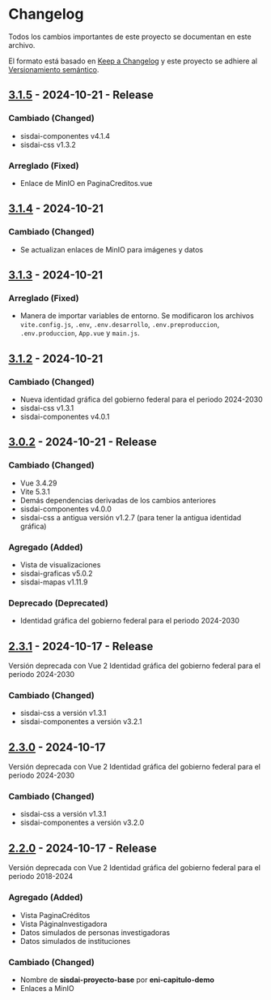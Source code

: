 # Changelog

Todos los cambios importantes de este proyecto se documentan en este archivo.

El formato está basado en [Keep a Changelog](https://keepachangelog.com/en/1.1.0)
y este proyecto se adhiere al [Versionamiento semántico](https://semver.org/spec/v2.0.0.html).

## [3.1.5] - 2024-10-21 - Release
### Cambiado (Changed)

- sisdai-componentes v4.1.4
- sisdai-css v1.3.2

### Arreglado (Fixed)

- Enlace de MinIO en PaginaCreditos.vue

## [3.1.4] - 2024-10-21

### Cambiado (Changed)

- Se actualizan enlaces de MinIO para imágenes y datos

## [3.1.3] - 2024-10-21

### Arreglado (Fixed)

- Manera de importar variables de entorno. Se modificaron los archivos `vite.config.js`, `.env`, `.env.desarrollo`, `.env.preproduccion`, `.env.produccion`, `App.vue` y `main.js`.

## [3.1.2] - 2024-10-21

### Cambiado (Changed)

- Nueva identidad gráfica del gobierno federal para el periodo 2024-2030
- sisdai-css v1.3.1
- sisdai-componentes v4.0.1

## [3.0.2] - 2024-10-21 - Release

### Cambiado (Changed)

- Vue 3.4.29
- Vite 5.3.1
- Demás dependencias derivadas de los cambios anteriores
- sisdai-componentes v4.0.0
- sisdai-css a antigua versión v1.2.7 (para tener la antigua identidad gráfica)

### Agregado (Added)

- Vista de visualizaciones
- sisdai-graficas v5.0.2
- sisdai-mapas v1.11.9

### Deprecado (Deprecated)

- Identidad gráfica del gobierno federal para el periodo 2024-2030

## [2.3.1] - 2024-10-17 - Release

Versión deprecada con Vue 2
Identidad gráfica del gobierno federal para el periodo 2024-2030

### Cambiado (Changed)

- sisdai-css a versión v1.3.1
- sisdai-componentes a versión v3.2.1

## [2.3.0] - 2024-10-17

Versión deprecada con Vue 2
Identidad gráfica del gobierno federal para el periodo 2024-2030

### Cambiado (Changed)

- sisdai-css a versión v1.3.1
- sisdai-componentes a versión v3.2.0

## [2.2.0] - 2024-10-17 - Release

Versión deprecada con Vue 2
Identidad gráfica del gobierno federal para el periodo 2018-2024

### Agregado (Added)

- Vista PaginaCréditos
- Vista PáginaInvestigadora
- Datos simulados de personas investigadoras
- Datos simulados de instituciones

### Cambiado (Changed)

- Nombre de **sisdai-proyecto-base** por **eni-capitulo-demo**
- Enlaces a MinIO

[3.1.5]: https://codigo.conahcyt.mx/eni/eni-capitulo-demo/compare/v3.1.5...v3.1.4
[3.1.4]: https://codigo.conahcyt.mx/eni/eni-capitulo-demo/compare/v3.1.4...v3.1.3
[3.1.3]: https://codigo.conahcyt.mx/eni/eni-capitulo-demo/compare/v3.1.3...v3.1.2
[3.1.2]: https://codigo.conahcyt.mx/eni/eni-capitulo-demo/compare/v3.1.2...v3.0.2
[3.0.2]: https://codigo.conahcyt.mx/eni/eni-capitulo-demo/compare/v3.0.2...v2.3.1
[2.3.1]: https://codigo.conahcyt.mx/eni/eni-capitulo-demo/compare/v2.3.1...v2.3.0
[2.3.0]: https://codigo.conahcyt.mx/eni/eni-capitulo-demo/compare/v2.3.0...v2.2.0
[2.2.0]: https://codigo.conahcyt.mx/eni/eni-capitulo-demo/compare/v2.2.0...v2.1.0
